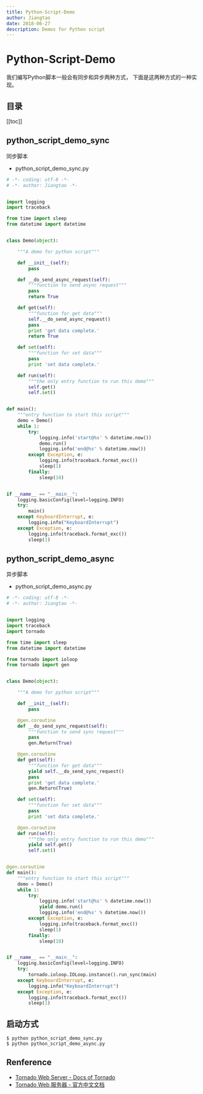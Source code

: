```yaml
---
title: Python-Script-Demo
author: Jiangtao
date: 2018-06-27
description: Demos for Python script
---
```


<!--# 简介
Python同步脚本的demo和异步脚本的demo-->

# Python-Script-Demo

我们编写Python脚本一般会有同步和异步两种方式，
下面是这两种方式的一种实现。

## 目录

[[toc]]

## python_script_demo_sync

同步脚本

- python_script_demo_sync.py

```python
# -*- coding: utf-8 -*-
# -*- author: Jiangtao -*-


import logging
import traceback

from time import sleep
from datetime import datetime


class Demo(object):

    """A demo for python script"""

    def __init__(self):
        pass

    def __do_send_async_request(self):
        """function to send async request"""
        pass
        return True

    def get(self):
        """function for get data"""
        self.__do_send_async_request()
        pass
        print 'get data complete.'
        return True

    def set(self):
        """function for set data"""
        pass
        print 'set data complete.'

    def run(self):
        """the only entry function to run this demo"""
        self.get()
        self.set()


def main():
    """entry function to start this script"""
    demo = Demo()
    while 1:
        try:
            logging.info('start@%s' % datetime.now())
            demo.run()
            logging.info('end@%s' % datetime.now())
        except Exception, e:
            logging.info(traceback.format_exc())
            sleep(1)
        finally:
            sleep(10)


if __name__ == "__main__":
    logging.basicConfig(level=logging.INFO)
    try:
        main()
    except KeyboardInterrupt, e:
        logging.info("KeyboardInterrupt")
    except Exception, e:
        logging.info(traceback.format_exc())
        sleep(1)

```

## python_script_demo_async

异步脚本

- python_script_demo_async.py

```python
# -*- coding: utf-8 -*-
# -*- author: Jiangtao -*-


import logging
import traceback
import tornado

from time import sleep
from datetime import datetime

from tornado import ioloop
from tornado import gen


class Demo(object):

    """A demo for python script"""

    def __init__(self):
        pass

    @gen.coroutine
    def __do_send_sync_request(self):
        """function to send sync request"""
        pass
        gen.Return(True)

    @gen.coroutine
    def get(self):
        """function for get data"""
        yield self.__do_send_sync_request()
        pass
        print 'get data complete.'
        gen.Return(True)

    def set(self):
        """function for set data"""
        pass
        print 'set data complete.'

    @gen.coroutine
    def run(self):
        """the only entry function to run this demo"""
        yield self.get()
        self.set()


@gen.coroutine
def main():
    """entry function to start this script"""
    demo = Demo()
    while 1:
        try:
            logging.info('start@%s' % datetime.now())
            yield demo.run()
            logging.info('end@%s' % datetime.now())
        except Exception, e:
            logging.info(traceback.format_exc())
            sleep(1)
        finally:
            sleep(10)


if __name__ == "__main__":
    logging.basicConfig(level=logging.INFO)
    try:
        tornado.ioloop.IOLoop.instance().run_sync(main)
    except KeyboardInterrupt, e:
        logging.info("KeyboardInterrupt")
    except Exception, e:
        logging.info(traceback.format_exc())
        sleep(1)

```

## 启动方式

```shell
$ python python_script_demo_sync.py
$ python python_script_demo_async.py
```

## Renference

- [Tornado Web Server - Docs of Tornado](http://www.tornadoweb.org/en/stable/ioloop.html#tornado.ioloop.IOLoop.run_sync)
- [Tornado Web 服务器 - 官方中文文档](http://tornado-zh-cn.readthedocs.io/zh_CN/latest/ioloop.html#tornado.ioloop.IOLoop.run_sync)
